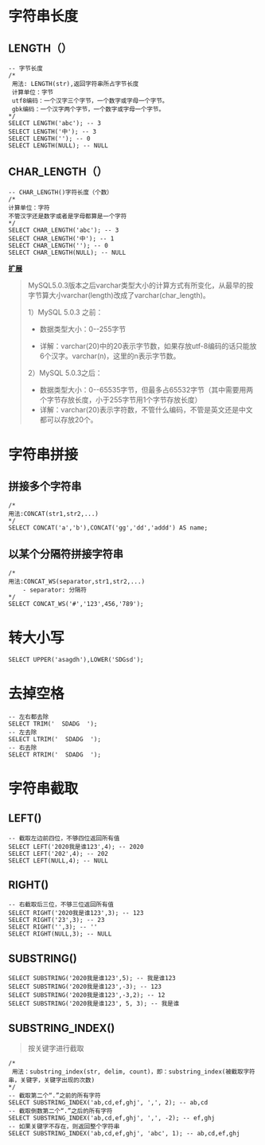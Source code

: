 # 字符串长度

## LENGTH（）

```mysql
-- 字节长度
/*
 用法: LENGTH(str),返回字符串所占字节长度
 计算单位：字节
 utf8编码：一个汉字三个字节，一个数字或字母一个字节。
 gbk编码：一个汉字两个字节，一个数字或字母一个字节。
*/
SELECT LENGTH('abc'); -- 3
SELECT LENGTH('中'); -- 3
SELECT LENGTH(''); -- 0
SELECT LENGTH(NULL); -- NULL
```

## CHAR_LENGTH（）

```mysql
-- CHAR_LENGTH()字符长度（个数）
/*
计算单位：字符
不管汉字还是数字或者是字母都算是一个字符
*/
SELECT CHAR_LENGTH('abc'); -- 3
SELECT CHAR_LENGTH('中'); -- 1
SELECT CHAR_LENGTH(''); -- 0
SELECT CHAR_LENGTH(NULL); -- NULL
```

**[扩展](https://blog.csdn.net/qq_39390545/article/details/106618423)**

>MySQL5.0.3版本之后varchar类型大小的计算方式有所变化，从最早的按字节算大小varchar(length)改成了varchar(char_length)。
>
>1）MySQL 5.0.3 之前：
>
>- 数据类型大小：0--255字节
>
>- 详解：varchar(20)中的20表示字节数，如果存放utf-8编码的话只能放6个汉字。varchar(n)，这里的n表示字节数。
>
>2）MySQL 5.0.3之后：
>
>- 数据类型大小：0--65535字节，但最多占65532字节（其中需要用两个字节存放长度，小于255字节用1个字节存放长度）
>- 详解：varchar(20)表示字符数，不管什么编码，不管是英文还是中文都可以存放20个。

# 字符串拼接

## 拼接多个字符串

```mysql
/*
用法:CONCAT(str1,str2,...)
*/
SELECT CONCAT('a','b'),CONCAT('gg','dd','addd') AS name;
```

## 以某个分隔符拼接字符串
```mysql
/*
用法:CONCAT_WS(separator,str1,str2,...)
	- separator: 分隔符
*/
SELECT CONCAT_WS('#','123',456,'789');
```


# 转大小写
```mysql
SELECT UPPER('asagdh'),LOWER('SDGsd');
```


# 去掉空格
```mysql
-- 左右都去除
SELECT TRIM('  SDADG  ');
-- 左去除
SELECT LTRIM('  SDADG  ');
-- 右去除
SELECT RTRIM('  SDADG  ');
```

# 字符串截取
## LEFT()

```mysql
-- 截取左边前四位，不够四位返回所有值
SELECT LEFT('2020我是谁123',4); -- 2020
SELECT LEFT('202',4); -- 202
SELECT LEFT(NULL,4); -- NULL
```

## RIGHT()

```mysql
-- 右截取后三位，不够三位返回所有值
SELECT RIGHT('2020我是谁123',3); -- 123
SELECT RIGHT('23',3); -- 23
SELECT RIGHT('',3); -- ''
SELECT RIGHT(NULL,3); -- NULL
```

## SUBSTRING()

```mysql
SELECT SUBSTRING('2020我是谁123',5); -- 我是谁123
SELECT SUBSTRING('2020我是谁123',-3); -- 123
SELECT SUBSTRING('2020我是谁123',-3,2); -- 12
SELECT SUBSTRING('2020我是谁123', 5, 3); -- 我是谁
```

## SUBSTRING_INDEX()

> 按关键字进行截取

```mysql
/*
 用法：substring_index(str, delim, count)，即：substring_index(被截取字符串，关键字，关键字出现的次数)
*/
-- 截取第二个“.”之前的所有字符
SELECT SUBSTRING_INDEX('ab,cd,ef,ghj', ',', 2); -- ab,cd
-- 截取倒数第二个“.”之后的所有字符
SELECT SUBSTRING_INDEX('ab,cd,ef,ghj', ',', -2); -- ef,ghj
-- 如果关键字不存在，则返回整个字符串
SELECT SUBSTRING_INDEX('ab,cd,ef,ghj', 'abc', 1); -- ab,cd,ef,ghj
```

